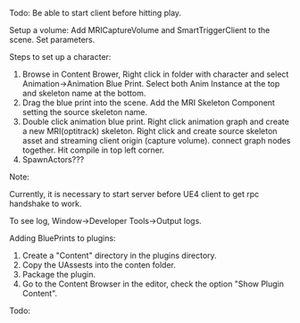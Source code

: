 
Todo:
Be able to start client before hitting play.

Setup a volume:
Add MRICaptureVolume and SmartTriggerClient to the scene.  Set parameters.


Steps to set up a character:

1) Browse in Content Brower, Right click in folder with character and select Animation->Animation Blue Print.  Select both Anim Instance at the top  and skeleton name at the bottom.
2) Drag the blue print into the scene. Add the MRI Skeleton Component setting the source skeleton name.
3) Double click animation blue print.  Right click animation graph and create a new MRI(optitrack) skeleton.  Right click and create source skeleton asset and streaming client origin (capture volume).  connect graph nodes together.  Hit compile in top left corner.
4) SpawnActors???



Note: 

Currently, it is necessary to start server before UE4 client to get rpc handshake to work.

To see log, Window->Developer Tools->Output logs.


Adding BluePrints to plugins:

 1) Create a "Content" directory in the plugins directory.
 2) Copy the UAssests into the conten folder.
 3) Package the plugin.
 4) Go to the Content Browser in the editor, check the option "Show Plugin Content".

Todo:

